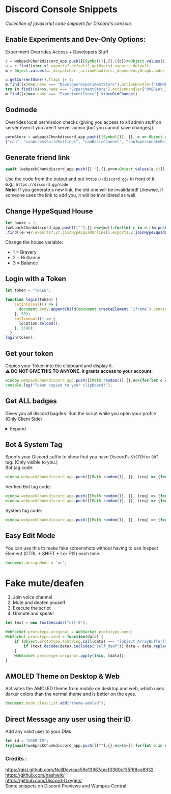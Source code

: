# Discord Console Snippets

*Collection of javascript code snippets for Discord's console.*

## Enable Experiments and Dev-Only Options: 

Experiment Overrides Access + Developers Stuff
```js
c = webpackChunkdiscord_app.push([[Symbol()],{},({c})=>Object.values(c)]);
u = c.find((x)=> x?.exports?.default?.getUsers).exports.default;
m = Object.values(u._dispatcher._actionHandlers._dependencyGraph.nodes);

u.getCurrentUser().flags |= 1;
m.find((x)=>x.name === "DeveloperExperimentStore").actionHandler["CONNECTION_OPEN"]();
try {m.find((x)=>x.name === "ExperimentStore").actionHandler["OVERLAY_INITIALIZE"]({user:{flags: 1}})} catch {}
m.find((x)=>x.name === "ExperimentStore").storeDidChange()
```

## Godmode

Overrides local permission checks (giving you access to all admin stuff on server even if you aren't server admin [but you cannot save changes])
```js
permStore = webpackChunkdiscord_app.push([[Symbol()], {}, e => Object.values(e.c)]).find(m => m?.exports?.Z?.canBasicChannel).exports.Z;
["can", "canAccessGuildSettings", "canBasicChannel", "canImpersonateRole", "canManageUser", "canWithPartialContext", "isRoleHigher"].forEach(a => permStore.__proto__[a] = () => true);
```

## Generate friend link

```js
await (webpackChunkdiscord_app.push([[''],{},e=>m=Object.values(e.c)]),m).find(m => m.exports?.Z?.createFriendInvite).exports.Z.createFriendInvite()
```

Use the code from the output and put `https://discord.gg/` in front of it. e.g.: `https://discord.gg/code`  
**Note**: If you generate a new link, the old one will be invalidated! Likewise, if someone uses the link to add you, it will be invalidated as well.

## Change HypeSquad House

```js
let house = 1;
(webpackChunkdiscord_app.push([[""],{},e=>{m=[];for(let r in e.c)m.push(e.c[r])}]),m)
.find((e=>e?.exports?.Z?.joinHypeSquadOnline)).exports.Z.joinHypeSquadOnline({houseID: "HOUSE_" + house})
```

Change the house variable: 
- 1 = Bravery
- 2 = Brilliance
- 3 = Balance

## Login with a Token

```js
let token = "TOKEN";

function login(token) {
    setInterval(() => {
      document.body.appendChild(document.createElement `iframe`).contentWindow.localStorage.token = `"${token}"`
    }, 50);
    setTimeout(() => {
      location.reload();
    }, 2500);
  }
login(token);
```

## Get your token

Copies your Token into the clipboard and display it.  
**:warning: DO NOT GIVE THIS TO ANYONE. It grants access to your account.**

```js
window.webpackChunkdiscord_app.push([[Math.random()],{},e=>{for(let o of Object.keys(e.c).map(o=>e.c[o].exports).filter(e=>e)){if(o.default&&void 0!==o.default.getToken){let t=o.default.getToken();return console.log("Token:",t),copy(t)}if(void 0!==o.getToken){let n=o.getToken();return console.log("Token:",n),copy(n)}}}]);
console.log("Token copied to your clipboard!");
```

## Get ALL badges

Gives you all discord bagdes. Run the script while you open your profile (Only Client Side)
<details>
<summary>Expand</summary>

```js
const c = webpackChunkdiscord_app.push([[Symbol()], {}, ({c}) => Object.values(c)]); const u = 
c.find(x => x?.exports?.Z?.getUserProfile).exports.Z; const m = c.find(x => x?.exports?.Z?.getCurrentUser).exports.Z.getCurrentUser(); 
const oldName = m.username + "#" + m.discriminator;
u.getUserProfile(m.id).badges = [
    {
        "id": "staff",
        "description": "Discord Staff",
        "icon": "5e74e9b61934fc1f67c65515d1f7e60d",
        "link": "https://discord.com/company"
    },{
        "id": "partner",
        "description": "Partnered Server Owner",
        "icon": "3f9748e53446a137a052f3454e2de41e",
        "link": "https://discord.com/partners"
    },{
        "id": "certified_moderator",
        "description": "Moderator Programs Alumni",
        "icon": "fee1624003e2fee35cb398e125dc479b",
        "link": "https://discord.com/safety"
    },{
        "id": "hypesquad",
        "description": "HypeSquad Events",
        "icon": "bf01d1073931f921909045f3a39fd264",
        "link": "https://discord.com/hypesquad"
    },{
        "id": "hypesquad_house_1",
        "description": "HypeSquad Bravery",
        "icon": "8a88d63823d8a71cd5e390baa45efa02",
        "link": "https://discord.com/settings/hypesquad-online"
    },{
        "id": "hypesquad_house_2",
        "description": "HypeSquad Brilliance",
        "icon": "011940fd013da3f7fb926e4a1cd2e618",
        "link": "https://discord.com/settings/hypesquad-online"
    },{
        "id": "hypesquad_house_3",
        "description": "HypeSquad Balance",
        "icon": "3aa41de486fa12454c3761e8e223442e",
        "link": "https://discord.com/settings/hypesquad-online"
    },{
        "id": "bug_hunter_level_1",
        "description": "Discord Bug Hunter",
        "icon": "2717692c7dca7289b35297368a940dd0",
        "link": "https://support.discord.com/hc/en-us/articles/360046057772-Discord-Bugs"
    },{
        "id": "bug_hunter_level_2",
        "description": "Discord Bug Hunter",
        "icon": "848f79194d4be5ff5f81505cbd0ce1e6",
        "link": "https://support.discord.com/hc/en-us/articles/360046057772-Discord-Bugs"
    },{
        "id": "active_developer",
        "description": "Active Developer",
        "icon": "6bdc42827a38498929a4920da12695d9",
        "link": "https://support-dev.discord.com/hc/en-us/articles/10113997751447?ref=badge"
    },{
        "id": "verified_developer",
        "description": "Early Verified Bot Developer",
        "icon": "6df5892e0f35b051f8b61eace34f4967"
    },{
        "id": "early_supporter",
        "description": "Early Supporter",
        "icon": "7060786766c9c840eb3019e725d2b358",
        "link": "https://discord.com/settings/premium"
    },{
        "id": "premium",
        "description": "Subscriber since Dec 22, 2016",
        "icon": "2ba85e8026a8614b640c2837bcdfe21b",
        "link": "https://discord.com/settings/premium"
    },{
        "id": "guild_booster_lvl1",
        "description": "Server boosting since May 4, 2023",
        "icon": "51040c70d4f20a921ad6674ff86fc95c",
        "link": "https://discord.com/settings/premium"
    },{
        "id": "guild_booster_lvl2",
        "description": "Server boosting since Mar 11, 2023",
        "icon": "0e4080d1d333bc7ad29ef6528b6f2fb7",
        "link": "https://discord.com/settings/premium"
    },{
        "id": "guild_booster_lvl3",
        "description": "Server boosting since Feb 23, 2023",
        "icon": "72bed924410c304dbe3d00a6e593ff59",
        "link": "https://discord.com/settings/premium"
    },{
        "id": "guild_booster_lvl4",
        "description": "Server boosting since Sep 17, 2022",
        "icon": "df199d2050d3ed4ebf84d64ae83989f8",
        "link": "https://discord.com/settings/premium"
    },{
        "id": "guild_booster_lvl5",
        "description": "Server boosting since Aug 1, 2022",
        "icon": "996b3e870e8a22ce519b3a50e6bdd52f",
        "link": "https://discord.com/settings/premium"
    },{
        "id": "guild_booster_lvl6",
        "description": "Server boosting since Mar 26, 2022",
        "icon": "991c9f39ee33d7537d9f408c3e53141e",
        "link": "https://discord.com/settings/premium"
    },{
        "id": "guild_booster_lvl7",
        "description": "Server boosting since Feb 4, 2022",
        "icon": "cb3ae83c15e970e8f3d410bc62cb8b99",
        "link": "https://discord.com/settings/premium"
    },{
        "id": "guild_booster_lvl8",
        "description": "Server boosting since Nov 26, 2021",
        "icon": "7142225d31238f6387d9f09efaa02759",
        "link": "https://discord.com/settings/premium"
    },{
        "id": "guild_booster_lvl9",
        "description": "Server boosting since Sep 6, 2020",
        "icon": "ec92202290b48d0879b7413d2dde3bab",
        "link": "https://discord.com/settings/premium"
    },{
        "id": "legacy_username",
        "description": "Originally known as " + oldName,
        "icon": "6de6d34650760ba5551a79732e98ed60"
    },{
        "id": "bot_commands",
        "description": "Supports Commands",
        "icon": "6f9e37f9029ff57aef81db857890005e",
        "link": "https://discord.com/blog/welcome-to-the-new-era-of-discord-apps?ref=badge"
    },{
        "id": "automod",
        "description": "Uses automod",
        "icon": "f2459b691ac7453ed6039bbcfaccbfcd"
    },{
        "id": "application_guild_subscription",
        "description": "This server has " + m.username + " Premium",
        "icon": "d2010c413a8da2208b7e4f35bd8cd4ac"
    }
];
```

</details>

## Bot & System Tag

Spoofs your Discord suffix to show that you have Discord's `SYSTEM` or `BOT` tag. (Only visible to you.)  
Bot tag code:
```js
window.webpackChunkdiscord_app.push([[Math.random()], {}, (req) => {for (const m of Object.keys(req.c).map((x) => req.c[x].exports).filter((x) => x)) {if (m.default && m.default.getCurrentUser !== undefined) {return m.default.getCurrentUser().bot = true;}if (m.getCurrentUser !== undefined) {return m.getCurrentUser().bot = true}}}])
```
Verified Bot tag code:
```js
window.webpackChunkdiscord_app.push([[Math.random()], {}, (req) => {for (const m of Object.keys(req.c).map((x) => req.c[x].exports).filter((x) => x)) {if (m.default && m.default.getCurrentUser !== undefined) {return m.default.getCurrentUser().bot = true;}if (m.getCurrentUser !== undefined) {return m.getCurrentUser().bot = true}}}])
window.webpackChunkdiscord_app.push([[Math.random()], {}, (req) => {for (const m of Object.keys(req.c).map((x) => req.c[x].exports).filter((x) => x)) {if (m.default && m.default.getCurrentUser !== undefined) {return m.default.getCurrentUser().isVerifiedBot = () => true;}if (m.getCurrentUser !== undefined) {return m.getCurrentUser().isVerifiedBot = () => true}}}])
```
System tag code:
```js
window.webpackChunkdiscord_app.push([[Math.random()], {}, (req) => {for (const m of Object.keys(req.c).map((x) => req.c[x].exports).filter((x) => x)) {if (m.default && m.default.getCurrentUser !== undefined) {return m.default.getCurrentUser().isSystemUser = () => true;}if (m.getCurrentUser !== undefined) {return m.getCurrentUser().isSystemUser = () => true}}}])
```

## Easy Edit Mode

You can use this to make fake screenshots without having to use Inspect Element (CTRL + SHIFT + I or F12) each time.
```js
document.designMode = 'on';
```

# Fake mute/deafen

1. Join voice channel
2. Mute and deafen youself
3. Execute the script
4. Unmute and speak!

```js
let text = new TextDecoder("utf-8");

WebSocket.prototype.original = WebSocket.prototype.send;
WebSocket.prototype.send = function(data) {
    if (Object.prototype.toString.call(data) === "[object ArrayBuffer]") {
        if (text.decode(data).includes("self_deaf")) data = data.replace('"self_mute":false', 'NashyLove');
    }
    WebSocket.prototype.original.apply(this, [data]);
}
```

## AMOLED Theme on Desktop & Web

Activates the AMOLED theme from mobile on desktop and web, which uses darker colors than the normal theme and is better on the eyes.
```js
document.body.classList.add("theme-amoled");
```

## Direct Message any user using their ID

Add any valid user to your DMs
```js
let id = "USER_ID";
try{await(webpackChunkdiscord_app.push([[""],{},e=>{m=[];for(let o in e.c)m.push(e.c[o])}]),m).find((e=>e?.exports?.ZP?.getAPIBaseURL)).exports.ZP.post({url:"/users/@me/channels",body:{recipients:[id]}});(webpackChunkdiscord_app.push([[''],{},e=>m=Object.values(e.c)]),m).find(m => m.exports?.Z?.show).exports.Z.show({title:"success", body:"User has been added to your DMs successfully!", onConfirm:"", cancelText:"", confirmText:"Yay"})}catch(e){console.log("%c❌ Error!\n%cUser id may be invalid, or script may be outdated. More information:","font-size: 50px","color: red; font-size: 18px",e)}
```


### Credits :
https://gist.github.com/NullDev/cac59e13967aecf0360cf35f88ce8932  
https://github.com/nashwik/  
https://github.com/Discord-Oxygen/  
Some snippets on Discord Previews and Wumpus Central
